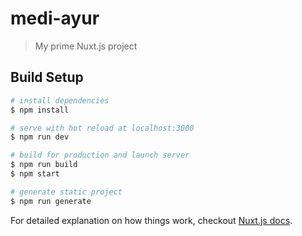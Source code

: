 # medi-ayur

> My prime Nuxt.js project

## Build Setup

``` bash
# install dependencies
$ npm install

# serve with hot reload at localhost:3000
$ npm run dev

# build for production and launch server
$ npm run build
$ npm start

# generate static project
$ npm run generate
```

For detailed explanation on how things work, checkout [Nuxt.js docs](https://nuxtjs.org).
<template>
  <v-app dark>
    <v-navigation-drawer
      v-model="drawer"
      :mini-variant="miniVariant"
      :clipped="clipped"
      fixed
      app
    >
      <v-list>
        <v-list-tile
          v-for="(item, i) in items"
          :key="i"
          :to="item.to"
          router
          exact
        >
          <v-list-tile-action>
            <v-icon>{{ item.icon }}</v-icon>
          </v-list-tile-action>
          <v-list-tile-content>
            <v-list-tile-title v-text="item.title" />
          </v-list-tile-content>
        </v-list-tile>
      </v-list>
    </v-navigation-drawer>
    <v-toolbar
      :clipped-left="clipped"
      fixed
      app
    >
      <v-toolbar-side-icon @click="drawer = !drawer" />
      <v-btn
        icon
        @click.stop="miniVariant = !miniVariant"
      >
        <v-icon>{{ `chevron_${miniVariant ? 'right' : 'left'}` }}</v-icon>
      </v-btn>
      <v-btn
        icon
        @click.stop="clipped = !clipped"
      >
        <v-icon>web</v-icon>
      </v-btn>
      <v-btn
        icon
        @click.stop="fixed = !fixed"
      >
        <v-icon>remove</v-icon>
      </v-btn>
      <v-toolbar-title v-text="title" />
      <v-spacer />
      <v-btn
        icon
        @click.stop="rightDrawer = !rightDrawer"
      >
        <v-icon>menu</v-icon>
      </v-btn>
    </v-toolbar>
    <v-content>
      <v-container>
        <nuxt />
      </v-container>
    </v-content>
    <v-navigation-drawer
      v-model="rightDrawer"
      :right="right"
      temporary
      fixed
    >
      <v-list>
        <v-list-tile @click.native="right = !right">
          <v-list-tile-action>
            <v-icon light>compare_arrows</v-icon>
          </v-list-tile-action>
          <v-list-tile-title>Switch drawer (click me)</v-list-tile-title>
        </v-list-tile>
      </v-list>
    </v-navigation-drawer>
    <v-footer
      :fixed="fixed"
      app
    >
      <span>&copy; 2019</span>
    </v-footer>
  </v-app>
</template>

<script>
export default {
  data() {
    return {
      clipped: false,
      drawer: false,
      fixed: false,
      items: [
        {
          icon: 'apps',
          title: 'Welcome',
          to: '/'
        },
        {
          icon: 'bubble_chart',
          title: 'Inspire',
          to: '/inspire'
        }
      ],
      miniVariant: false,
      right: true,
      rightDrawer: false,
      title: 'Vuetify.js'
    }
  }
}
</script>
